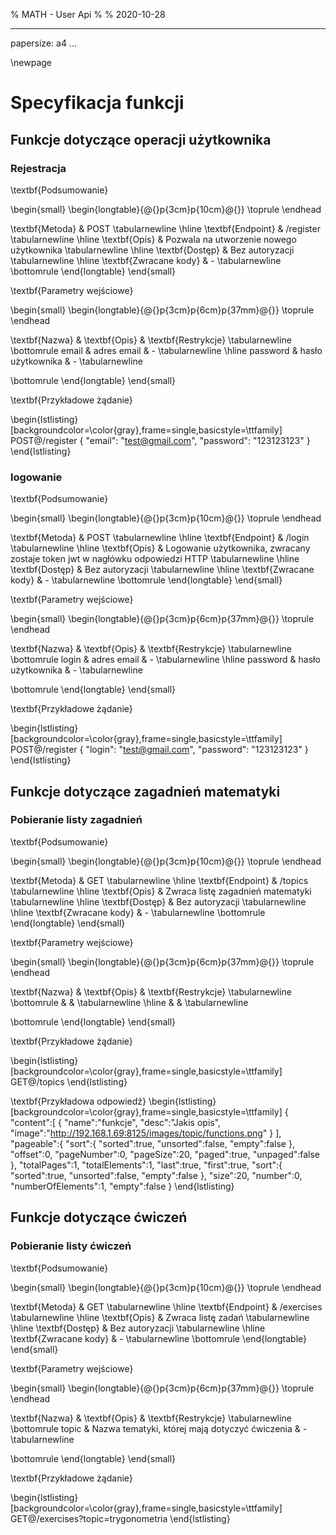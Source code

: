 % MATH - User Api
% 
% 2020-10-28

---
papersize: a4
...

\newpage


# Specyfikacja funkcji

## Funkcje dotyczące operacji użytkownika

### Rejestracja

\textbf{Podsumowanie}

\begin{small}
\begin{longtable}{@{}p{3cm}p{10cm}@{}}
\toprule
\endhead

\textbf{Metoda}					& POST										\tabularnewline \hline
\textbf{Endpoint}				& /register									\tabularnewline \hline
\textbf{Opis}					& Pozwala na utworzenie nowego użytkownika			\tabularnewline \hline
\textbf{Dostęp}					& Bez autoryzacji							\tabularnewline \hline
\textbf{Zwracane kody}	& -											\tabularnewline
\bottomrule
\end{longtable}
\end{small}
				
\textbf{Parametry wejściowe}

\begin{small}
\begin{longtable}{@{}p{3cm}p{6cm}p{37mm}@{}}
\toprule
\endhead

\textbf{Nazwa} 		& \textbf{Opis} 		& \textbf{Restrykcje} 	\tabularnewline \bottomrule
email				& adres email 		    &			-				\tabularnewline \hline
password			& hasło użytkownika 	&			-				\tabularnewline

\bottomrule
\end{longtable}
\end{small}

\textbf{Przykładowe żądanie}

\begin{lstlisting}[backgroundcolor=\color{gray},frame=single,basicstyle=\ttfamily]
POST@/register
{
  "email": "test@gmail.com",
  "password": "123123123" 
}
\end{lstlisting}


### logowanie

\textbf{Podsumowanie}

\begin{small}
\begin{longtable}{@{}p{3cm}p{10cm}@{}}
\toprule
\endhead

\textbf{Metoda}					& POST										\tabularnewline \hline
\textbf{Endpoint}				& /login								\tabularnewline \hline
\textbf{Opis}					& Logowanie użytkownika, zwracany zostaje token jwt w nagłówku odpowiedzi HTTP			\tabularnewline \hline
\textbf{Dostęp}					& Bez autoryzacji							\tabularnewline \hline
\textbf{Zwracane kody}	& -											\tabularnewline
\bottomrule
\end{longtable}
\end{small}
				
\textbf{Parametry wejściowe}

\begin{small}
\begin{longtable}{@{}p{3cm}p{6cm}p{37mm}@{}}
\toprule
\endhead

\textbf{Nazwa} 		& \textbf{Opis} 		& \textbf{Restrykcje} 	\tabularnewline \bottomrule
login				& adres email 		    &			-				\tabularnewline \hline
password			& hasło użytkownika 	&			-				\tabularnewline

\bottomrule
\end{longtable}
\end{small}

\textbf{Przykładowe żądanie}

\begin{lstlisting}[backgroundcolor=\color{gray},frame=single,basicstyle=\ttfamily]
POST@/register
{
  "login": "test@gmail.com",
  "password": "123123123" 
}
\end{lstlisting}



## Funkcje dotyczące zagadnień matematyki

### Pobieranie listy zagadnień

\textbf{Podsumowanie}

\begin{small}
\begin{longtable}{@{}p{3cm}p{10cm}@{}}
\toprule
\endhead

\textbf{Metoda}					& GET										\tabularnewline \hline
\textbf{Endpoint}				& /topics									\tabularnewline \hline
\textbf{Opis}					& Zwraca listę zagadnień matematyki			\tabularnewline \hline
\textbf{Dostęp}					& Bez autoryzacji							\tabularnewline \hline
\textbf{Zwracane kody}	& -											\tabularnewline
\bottomrule
\end{longtable}
\end{small}
				
\textbf{Parametry wejściowe}

\begin{small}
\begin{longtable}{@{}p{3cm}p{6cm}p{37mm}@{}}
\toprule
\endhead

\textbf{Nazwa} 		& \textbf{Opis} 		& \textbf{Restrykcje} 	\tabularnewline \bottomrule
				&  		&							\tabularnewline \hline
			& 			&							\tabularnewline

\bottomrule
\end{longtable}
\end{small}

\textbf{Przykładowe żądanie}

\begin{lstlisting}[backgroundcolor=\color{gray},frame=single,basicstyle=\ttfamily]
GET@/topics
\end{lstlisting}

\textbf{Przykładowa odpowiedź}
\begin{lstlisting}[backgroundcolor=\color{gray},frame=single,basicstyle=\ttfamily]
{
  "content":[
    {
      "name":"funkcje",
      "desc":"Jakis opis",
      "image":"http://192.168.1.69:8125/images/topic/functions.png"
    }
  ],
  "pageable":{
    "sort":{
      "sorted":true,
      "unsorted":false,
      "empty":false
    },
    "offset":0,
    "pageNumber":0,
    "pageSize":20,
    "paged":true,
    "unpaged":false
  },
  "totalPages":1,
  "totalElements":1,
  "last":true,
  "first":true,
  "sort":{
    "sorted":true,
    "unsorted":false,
    "empty":false
  },
  "size":20,
  "number":0,
  "numberOfElements":1,
  "empty":false
}
\end{lstlisting}

## Funkcje dotyczące ćwiczeń

### Pobieranie listy ćwiczeń

\textbf{Podsumowanie}

\begin{small}
\begin{longtable}{@{}p{3cm}p{10cm}@{}}
\toprule
\endhead

\textbf{Metoda}					& GET										\tabularnewline \hline
\textbf{Endpoint}				& /exercises									\tabularnewline \hline
\textbf{Opis}					& Zwraca listę zadań			\tabularnewline \hline
\textbf{Dostęp}					& Bez autoryzacji							\tabularnewline \hline
\textbf{Zwracane kody}	& -											\tabularnewline
\bottomrule
\end{longtable}
\end{small}
				
\textbf{Parametry wejściowe}

\begin{small}
\begin{longtable}{@{}p{3cm}p{6cm}p{37mm}@{}}
\toprule
\endhead

\textbf{Nazwa} 		& \textbf{Opis} 		& \textbf{Restrykcje} 	\tabularnewline \bottomrule
topic				&  Nazwa tematyki, której mają dotyczyć ćwiczenia		&			-				\tabularnewline
	

\bottomrule
\end{longtable}
\end{small}

\textbf{Przykładowe żądanie}

\begin{lstlisting}[backgroundcolor=\color{gray},frame=single,basicstyle=\ttfamily]
GET@/exercises?topic=trygonometria
\end{lstlisting}


